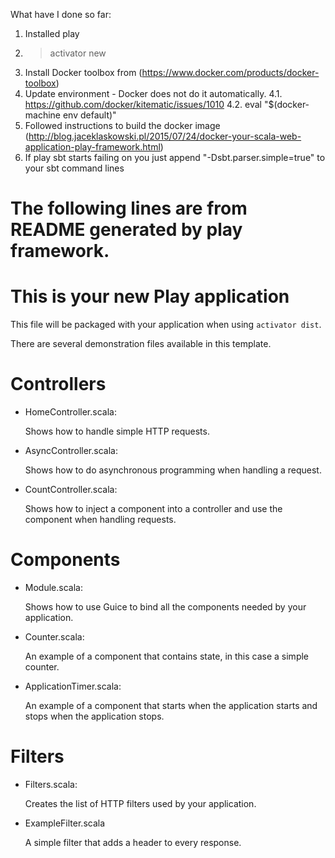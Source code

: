 What have I done so far:
1. Installed play
2. > activator new
3. Install Docker toolbox from (https://www.docker.com/products/docker-toolbox)
4. Update environment - Docker does not do it automatically.
   4.1. https://github.com/docker/kitematic/issues/1010
   4.2. eval "$(docker-machine env default)"
5. Followed instructions to build the docker image (http://blog.jaceklaskowski.pl/2015/07/24/docker-your-scala-web-application-play-framework.html)
6. If play sbt starts failing on you just append "-Dsbt.parser.simple=true" to your sbt command lines
# The following lines are from README generated by play framework.
This is your new Play application
=================================

This file will be packaged with your application when using `activator dist`.

There are several demonstration files available in this template.

Controllers
===========

- HomeController.scala:

  Shows how to handle simple HTTP requests.

- AsyncController.scala:

  Shows how to do asynchronous programming when handling a request.

- CountController.scala:

  Shows how to inject a component into a controller and use the component when
  handling requests.

Components
==========

- Module.scala:

  Shows how to use Guice to bind all the components needed by your application.

- Counter.scala:

  An example of a component that contains state, in this case a simple counter.

- ApplicationTimer.scala:

  An example of a component that starts when the application starts and stops
  when the application stops.

Filters
=======

- Filters.scala:

  Creates the list of HTTP filters used by your application.

- ExampleFilter.scala

  A simple filter that adds a header to every response.
